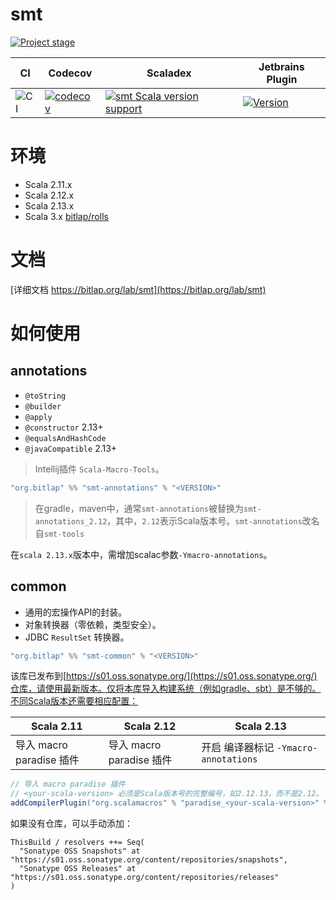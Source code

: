 # smt

[![Project stage](https://img.shields.io/badge/Project%20Stage-Deprecated-red.svg)](https://github.com/bitlap/bitlap/wiki/Project-Stages)

| CI              | Codecov                                   | Scaladex                                                      | Jetbrains Plugin                              |
|-----------------|-------------------------------------------|---------------------------------------------------------------|-----------------------------------------------|
| ![CI][Badge-CI] | [![codecov][Badge-Codecov]][Link-Codecov] | [![smt Scala version support][Badge-Scaladex]][Link-Scaladex] | [![Version][Badge-Jetbrains]][Link-Jetbrains] | 


# 环境

- Scala 2.11.x
- Scala 2.12.x
- Scala 2.13.x 
- Scala 3.x [bitlap/rolls](https://github.com/bitlap/rolls)

# 文档

[详细文档 https://bitlap.org/lab/smt](https://bitlap.org/lab/smt)

# 如何使用

## annotations

- `@toString`
- `@builder`
- `@apply`
- `@constructor` 2.13+
- `@equalsAndHashCode`
- `@javaCompatible` 2.13+

> Intellij插件 `Scala-Macro-Tools`。

```scala
"org.bitlap" %% "smt-annotations" % "<VERSION>" 
```

> 在gradle，maven中，通常`smt-annotations`被替换为`smt-annotations_2.12`，其中，`2.12`表示Scala版本号。`smt-annotations`改名自`smt-tools`

在`scala 2.13.x`版本中，需增加scalac参数`-Ymacro-annotations`。

## common

- 通用的宏操作API的封装。
- 对象转换器（零依赖，类型安全）。
- JDBC `ResultSet` 转换器。

```scala
"org.bitlap" %% "smt-common" % "<VERSION>"
```

该库已发布到[https://s01.oss.sonatype.org/](https://s01.oss.sonatype.org/)仓库，请使用最新版本。仅将本库导入构建系统（例如gradle、sbt）是不够的。不同Scala版本还需要相应配置：

| Scala 2.11           | Scala 2.12           | Scala 2.13                     |
|----------------------|----------------------|--------------------------------|
| 导入 macro paradise 插件 | 导入 macro paradise 插件 | 开启 编译器标记 `-Ymacro-annotations` |

```scala
// 导入 macro paradise 插件
// <your-scala-version> 必须是Scala版本号的完整编号，如2.12.13，而不是2.12。
addCompilerPlugin("org.scalamacros" % "paradise_<your-scala-version>" % "<plugin-version>")
```

如果没有仓库，可以手动添加：
```
ThisBuild / resolvers ++= Seq(
  "Sonatype OSS Snapshots" at "https://s01.oss.sonatype.org/content/repositories/snapshots",
  "Sonatype OSS Releases" at "https://s01.oss.sonatype.org/content/repositories/releases"
)
```


[Badge-CI]: https://github.com/bitlap/smt/actions/workflows/ci.yml/badge.svg
[Badge-Scaladex]: https://index.scala-lang.org/bitlap/smt/smt-annotations/latest-by-scala-version.svg?platform=jvm
[Badge-Jetbrains]: https://img.shields.io/jetbrains/plugin/v/17202-scala-macro-tools
[Badge-Codecov]: https://codecov.io/gh/bitlap/smt/branch/master/graph/badge.svg?token=IA596YRTOT

[Link-Jetbrains]: https://plugins.jetbrains.com/plugin/17202-scala-macro-tools
[Link-Codecov]: https://codecov.io/gh/bitlap/smt
[Link-Scaladex]: https://index.scala-lang.org/bitlap/smt/smt-annotations
